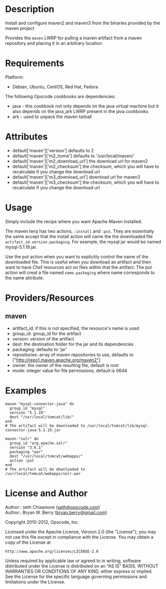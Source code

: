 Description
===========

Install and configure maven2 and maven3 from the binaries provided by
the maven project

Provides the `maven` LWRP for pulling a maven artifact from a maven repository and
placing it in an arbitrary location.


Requirements
============

Platform:

* Debian, Ubuntu, CentOS, Red Hat, Fedora

The following Opscode cookbooks are dependencies:

* java - this cookbook not only depends on the java virtual machine
  but it also depends on the java_ark LWRP present in the java cookbooks
* ark - used to unpack the maven tarball

Attributes
==========

* default['maven']['version']  defaults to 2
* default['maven']['m2_home']  defaults to  '/usr/local/maven/'
* default['maven']['m2_download_url']  the download url for maven2
* default['maven']['m2_checksum']  the checksum, which you will have
 to recalculate if you change the download url
* default['maven']['m3_download_url'] download url for maven3
* default['maven']['m3_checksum'] the checksum, which you will have
 to recalculate if you change the download url


Usage
=====

Simply include the recipe where you want Apache Maven installed.

The maven lwrp has two actions, `:install` and `:put`. They are essentially the same accept
that the install action will name the the downloaded file `actifact_id-version.packaging`. For example, the
mysql jar would be named mysql-5.1.19.jar. 

Use the put action when you want to explicitly control the 
name of the downloaded file. This is useful when you download an artifact and then want to have Chef resources
act on files within that the artifact. The put action will creat a file named `name.packaging` where name corresponds to the name
attribute.


Providers/Resources
===================

maven
-----

* artifact_id: if this is not specified, the resource's name is used
* group_id: group_id for the artifact
* version: version of the artifact
* dest: the destination folder for the jar and its dependencies
* packaging: defaults to 'jar'
* repositories: array of maven repositories to use, defaults to
 ["http://repo1.maven.apache.org/maven2"]
* owner: the owner of the resulting file, default is root
* mode: integer value for file permissions, default is 0644


# Examples
```
maven "mysql-connector-java" do
  group_id "mysql"
  version "5.1.19"
  dest "/usr/local/tomcat/lib/"
end
# The artifact will be downloaded to /usr/local/tomcat/lib/mysql-connector-java-5.1.19.jar
```

```
maven "solr" do
  group_id "org.apache.solr"
  version "3.6.1"
  packaging "war"
  dest "/usr/local/tomcat/webapps/"
  action :put
end
# The artifact will be downloaded to /usr/local/tomcat/webapps/solr.war
```


License and Author
==================

Author:: seth Chisamore (<seth@opscode.com>)   
Author:: Bryan W. Berry (<bryan.berry@gmail.com>)  

Copyright 2010-2012, Opscode, Inc.

Licensed under the Apache License, Version 2.0 (the "License");
you may not use this file except in compliance with the License.
You may obtain a copy of the License at

    http://www.apache.org/licenses/LICENSE-2.0

Unless required by applicable law or agreed to in writing, software
distributed under the License is distributed on an "AS IS" BASIS,
WITHOUT WARRANTIES OR CONDITIONS OF ANY KIND, either express or implied.
See the License for the specific language governing permissions and
limitations under the License.
